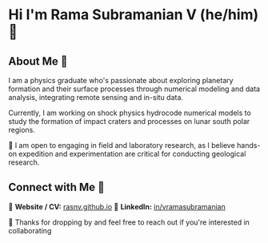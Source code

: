 # Hi I'm Rama Subramanian V (he/him) 👋

## About Me 📢 

I am a physics graduate who's passionate about exploring planetary formation and their surface processes through numerical modeling and data analysis, integrating remote sensing and in-situ data. 

Currently, I am working on shock physics hydrocode numerical models to study the formation of impact craters and processes on lunar south polar regions. 

🌱 I am open to engaging in field and laboratory research, as I believe hands-on expedition and experimentation are critical for conducting geological research.
<!--
**rasnv/rasnv** is a ✨ _special_ ✨ repository because its `README.md` (this file) appears on your GitHub profile.

Here are some ideas to get you started:

- 🔭 I’m currently working on ...
- 🌱 I’m currently learning ...
- 👯 I’m looking to collaborate on ...
- 🤔 I’m looking for help with ...
- 💬 Ask me about ...
- 📫 How to reach me: ...
- 😄 Pronouns: ...
- ⚡ Fun fact: ...
-->
## Connect with Me 💬

📜 **Website / CV:** [rasnv.github.io](https://rasnv.github.io/)
🔗 **LinkedIn:** [in/vramasubramanian](https://www.linkedin.com/in/vramasubramanian/)

🚀 Thanks for dropping by and feel free to reach out if you're interested in collaborating
